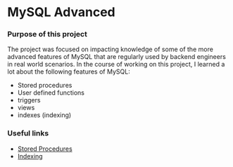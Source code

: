 # MySQL Advanced

### Purpose of this project

The project was focused on impacting knowledge of some of the more advanced features of MySQL that are regularly used by backend engineers in real world scenarios. In the course of working on this project, I learned a lot about the following features of MySQL:

- Stored procedures
- User defined functions
- triggers
- views
- indexes (indexing)

### Useful links

- [Stored Procedures](https://www.w3resource.com/mysql/mysql-procedure.php)
- [Indexing](https://www.liquidweb.com/kb/mysql-optimization-how-to-leverage-mysql-database-indexing/)
